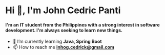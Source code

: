 <h1 align="left">Hi 👋, I'm John Cedric Panti</h1>
<h4 align="left">I'm an IT student from the Philippines with a strong interest in software development. I'm always seeking to learn new things.</h3>

- 🌱 I’m currently learning **Java, Spring Boot**
- 📫 How to reach me **inhog.cedrick@gmail.com**
